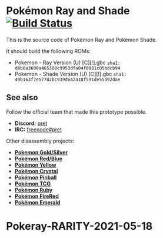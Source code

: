 # Pokémon Ray and Shade [![Build Status][travis-badge]][travis]

This is the source code of Pokémon Ray and Pokémon Shade.

It should build the following ROMs:

- Pokemon - Ray Version (U) [C][!].gbc `sha1: d8b8a3600a465308c9953dfa04f0081c05bdcb94`
- Pokemon - Shade Version (U) [C][!].gbc `sha1: 49b163f7e57702bc939d642a18f591de55d92dae`


## See also

Follow the official team that made this prototype possible.
- **Discord:** [pret][discord]
- **IRC:** [freenode#pret][irc]

Other disassembly projects:

- [**Pokemon Gold/Silver**][pokegold]
- [**Pokémon Red/Blue**][pokered]
- [**Pokémon Yellow**][pokeyellow]
- [**Pokémon Crystal**][pokecrystal]
- [**Pokémon Pinball**][pokepinball]
- [**Pokémon TCG**][poketcg]
- [**Pokémon Ruby**][pokeruby]
- [**Pokémon FireRed**][pokefirered]
- [**Pokémon Emerald**][pokeemerald]

[pokegold]: https://github.com/pret/pokegold
[pokered]: https://github.com/pret/pokered
[pokeyellow]: https://github.com/pret/pokeyellow
[pokecrystal]: https://github.com/pret/pokecrystal
[pokepinball]: https://github.com/pret/pokepinball
[poketcg]: https://github.com/pret/poketcg
[pokeruby]: https://github.com/pret/pokeruby
[pokefirered]: https://github.com/pret/pokefirered
[pokeemerald]: https://github.com/pret/pokeemerald
[discord]: https://discord.gg/d5dubZ3
[irc]: https://kiwiirc.com/client/irc.freenode.net/?#pret
[travis]: https://travis-ci.org/pret/pokegold
[travis-badge]: https://travis-ci.org/pret/pokegold.svg?branch=master
# Pokeray-RARITY-2021-05-18
